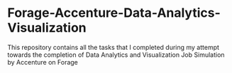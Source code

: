# Forage-Accenture-Data-Analytics-Visualization
This repository contains all the tasks that I completed during my attempt towards the completion of Data Analytics and Visualization Job Simulation by Accenture on Forage

